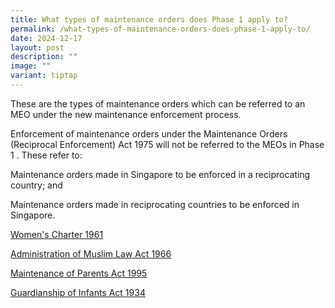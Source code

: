 ```yaml
---
title: What types of maintenance orders does Phase 1 apply to?
permalink: /what-types-of-maintenance-orders-does-phase-1-apply-to/
date: 2024-12-17
layout: post
description: ""
image: ""
variant: tiptap
---
```

<p>These are the types of maintenance orders which can be referred to an
MEO under the new maintenance enforcement process.</p>
<p>Enforcement of maintenance orders under the Maintenance Orders (Reciprocal
Enforcement) Act 1975 will not be referred to the MEOs in Phase 1 . These
refer to:</p>
<p>Maintenance orders made in Singapore to be enforced in a reciprocating
country; and</p>
<p>Maintenance orders made in reciprocating countries to be enforced in Singapore.</p>
<p><a href="https://staging.d2rudvgarph4ka.amplifyapp.com/women-s-charter-1961/" rel="noopener noreferrer nofollow" target="_blank">Women's Charter 1961</a>
</p>
<p><a href="https://staging.d2rudvgarph4ka.amplifyapp.com/administration-of-muslim-law-act-1966/" rel="noopener noreferrer nofollow" target="_blank">Administration of Muslim Law Act 1966</a>
</p>
<p><a href="https://staging.d2rudvgarph4ka.amplifyapp.com/maintenance-of-parents-act-1995/" rel="noopener noreferrer nofollow" target="_blank">Maintenance of Parents Act 1995</a>
</p>
<p><a href="https://staging.d2rudvgarph4ka.amplifyapp.com/guardianship-of-infants-act-1934/" rel="noopener noreferrer nofollow" target="_blank">Guardianship of Infants Act 1934</a>
</p>
<p></p>